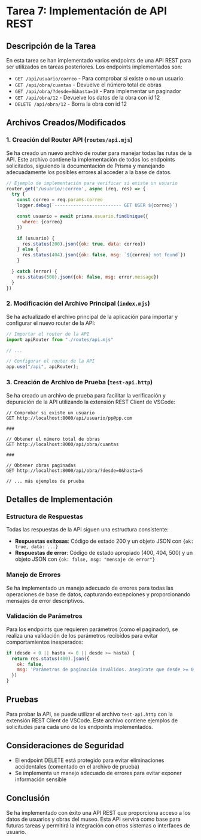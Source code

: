 # Tarea 7: Implementación de API REST

## Descripción de la Tarea

En esta tarea se han implementado varios endpoints de una API REST para ser utilizados en tareas posteriores. Los endpoints implementados son:

- `GET /api/usuario/correo` - Para comprobar si existe o no un usuario
- `GET /api/obra/cuantas` - Devuelve el número total de obras
- `GET /api/obra/?desde=0&hasta=10` - Para implementar un paginador
- `GET /api/obra/12` - Devuelve los datos de la obra con id 12
- `DELETE /api/obra/12` - Borra la obra con id 12

## Archivos Creados/Modificados

### 1. Creación del Router API (`routes/api.mjs`)

Se ha creado un nuevo archivo de router para manejar todas las rutas de la API. Este archivo contiene la implementación de todos los endpoints solicitados, siguiendo la documentación de Prisma y manejando adecuadamente los posibles errores al acceder a la base de datos.

```javascript
// Ejemplo de implementación para verificar si existe un usuario
router.get('/usuario/:correo', async (req, res) => {
  try {
    const correo = req.params.correo
    logger.debug(`------------------------- GET USER ${correo}`)

    const usuario = await prisma.usuario.findUnique({
      where: {correo}
    })

    if (usuario) {
      res.status(200).json({ok: true, data: correo})
    } else {
      res.status(404).json({ok: false, msg: `${correo} not found`})
    }

  } catch (error) {
    res.status(500).json({ok: false, msg: error.message})
  }
})
```

### 2. Modificación del Archivo Principal (`index.mjs`)

Se ha actualizado el archivo principal de la aplicación para importar y configurar el nuevo router de la API:

```javascript
// Importar el router de la API
import apiRouter from "./routes/api.mjs"

// ...

// Configurar el router de la API
app.use("/api", apiRouter);
```

### 3. Creación de Archivo de Prueba (`test-api.http`)

Se ha creado un archivo de prueba para facilitar la verificación y depuración de la API utilizando la extensión REST Client de VSCode:

```http
// Comprobar si existe un usuario
GET http://localhost:8000/api/usuario/pp@pp.com

###

// Obtener el número total de obras
GET http://localhost:8000/api/obra/cuantas

###

// Obtener obras paginadas
GET http://localhost:8000/api/obra/?desde=0&hasta=5

// ... más ejemplos de prueba
```

## Detalles de Implementación

### Estructura de Respuestas

Todas las respuestas de la API siguen una estructura consistente:

- **Respuestas exitosas**: Código de estado 200 y un objeto JSON con `{ok: true, data: ...}`
- **Respuestas de error**: Código de estado apropiado (400, 404, 500) y un objeto JSON con `{ok: false, msg: "mensaje de error"}`

### Manejo de Errores

Se ha implementado un manejo adecuado de errores para todas las operaciones de base de datos, capturando excepciones y proporcionando mensajes de error descriptivos.

### Validación de Parámetros

Para los endpoints que requieren parámetros (como el paginador), se realiza una validación de los parámetros recibidos para evitar comportamientos inesperados:

```javascript
if (desde < 0 || hasta <= 0 || desde >= hasta) {
  return res.status(400).json({
    ok: false, 
    msg: 'Parámetros de paginación inválidos. Asegúrate que desde >= 0, hasta > 0, y desde < hasta'
  })
}
```

## Pruebas

Para probar la API, se puede utilizar el archivo `test-api.http` con la extensión REST Client de VSCode. Este archivo contiene ejemplos de solicitudes para cada uno de los endpoints implementados.

## Consideraciones de Seguridad

- El endpoint DELETE está protegido para evitar eliminaciones accidentales (comentado en el archivo de prueba)
- Se implementa un manejo adecuado de errores para evitar exponer información sensible

## Conclusión

Se ha implementado con éxito una API REST que proporciona acceso a los datos de usuarios y obras del museo. Esta API servirá como base para futuras tareas y permitirá la integración con otros sistemas o interfaces de usuario.
